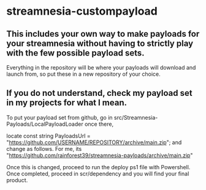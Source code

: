 # streamnesia-custompayload
This includes your own way to make payloads for your streamnesia without having to strictly play with the few possible payload sets.
----------------------------
Everything in the repository will be where your payloads will download and launch from, so put these in a new repository of your choice. 

If you do not understand, check my payload set in my projects for what I mean.
----------------------------
To put your payload set from github, go in src/Streamnesia-Payloads/LocalPayloadLoader once there, 

locate const string PayloadsUrl = "https://github.com/USERNAME/REPOSITORY/archive/main.zip"; and change as follows.
For me, its "https://github.com/rainforest39/streamnesia-payloads/archive/main.zip"

Once this is changed, proceed to run the deploy ps1 file with Powershell. Once completed, proceed in scr/dependency and you will find your final product.

